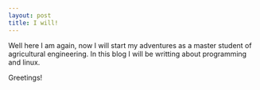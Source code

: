 ```yaml
---
layout: post
title: I will!
---
```


Well here I am again, now I will start my adventures as a master student of agricultural engineering. In this blog I will be writting about programming and linux. 

Greetings!
